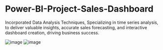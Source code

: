 # Power-BI-Project-Sales-Dashboard

Incorporated Data Analysis Techniques, Specializing in time series analysis, to deliver valuable insights, accurate sales forecasting, and interactive dashboard creation, driving business success.


![image](https://github.com/user-attachments/assets/be6b6a4a-d44e-4871-b5c8-80c8f623ee44)
![image](https://github.com/user-attachments/assets/fc803e5b-1c2d-4d07-b7be-cd877b36899a)
